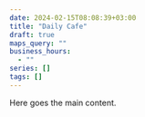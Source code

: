 ```yaml
---
date: 2024-02-15T08:08:39+03:00
title: "Daily Cafe"
draft: true
maps_query: ""
business_hours:
  - ""
series: []
tags: []
---
```


Here goes the main content.
